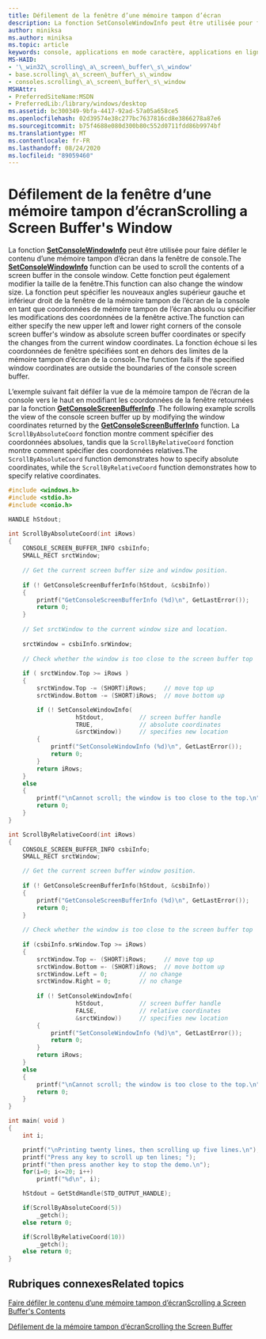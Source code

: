 ```yaml
---
title: Défilement de la fenêtre d’une mémoire tampon d’écran
description: La fonction SetConsoleWindowInfo peut être utilisée pour faire défiler le contenu d’une mémoire tampon d’écran dans la fenêtre de console.
author: miniksa
ms.author: miniksa
ms.topic: article
keywords: console, applications en mode caractère, applications en ligne de commande, applications Terminal Server, API de console
MS-HAID:
- '\_win32\_scrolling\_a\_screen\_buffer\_s\_window'
- base.scrolling\_a\_screen\_buffer\_s\_window
- consoles.scrolling\_a\_screen\_buffer\_s\_window
MSHAttr:
- PreferredSiteName:MSDN
- PreferredLib:/library/windows/desktop
ms.assetid: bc300349-9bfa-4417-92ad-57a05a658ce5
ms.openlocfilehash: 02d39574e38c277bc7637816cd8e3866278a87e6
ms.sourcegitcommit: b75f4688e080d300b80c552d0711fdd86b9974bf
ms.translationtype: MT
ms.contentlocale: fr-FR
ms.lasthandoff: 08/24/2020
ms.locfileid: "89059460"
---
```

# <a name="scrolling-a-screen-buffers-window"></a><span data-ttu-id="6ca71-104">Défilement de la fenêtre d’une mémoire tampon d’écran</span><span class="sxs-lookup"><span data-stu-id="6ca71-104">Scrolling a Screen Buffer's Window</span></span>


<span data-ttu-id="6ca71-105">La fonction [**SetConsoleWindowInfo**](setconsolewindowinfo.md) peut être utilisée pour faire défiler le contenu d’une mémoire tampon d’écran dans la fenêtre de console.</span><span class="sxs-lookup"><span data-stu-id="6ca71-105">The [**SetConsoleWindowInfo**](setconsolewindowinfo.md) function can be used to scroll the contents of a screen buffer in the console window.</span></span> <span data-ttu-id="6ca71-106">Cette fonction peut également modifier la taille de la fenêtre.</span><span class="sxs-lookup"><span data-stu-id="6ca71-106">This function can also change the window size.</span></span> <span data-ttu-id="6ca71-107">La fonction peut spécifier les nouveaux angles supérieur gauche et inférieur droit de la fenêtre de la mémoire tampon de l’écran de la console en tant que coordonnées de mémoire tampon de l’écran absolu ou spécifier les modifications des coordonnées de la fenêtre active.</span><span class="sxs-lookup"><span data-stu-id="6ca71-107">The function can either specify the new upper left and lower right corners of the console screen buffer's window as absolute screen buffer coordinates or specify the changes from the current window coordinates.</span></span> <span data-ttu-id="6ca71-108">La fonction échoue si les coordonnées de fenêtre spécifiées sont en dehors des limites de la mémoire tampon d’écran de la console.</span><span class="sxs-lookup"><span data-stu-id="6ca71-108">The function fails if the specified window coordinates are outside the boundaries of the console screen buffer.</span></span>

<span data-ttu-id="6ca71-109">L’exemple suivant fait défiler la vue de la mémoire tampon de l’écran de la console vers le haut en modifiant les coordonnées de la fenêtre retournées par la fonction [**GetConsoleScreenBufferInfo**](getconsolescreenbufferinfo.md) .</span><span class="sxs-lookup"><span data-stu-id="6ca71-109">The following example scrolls the view of the console screen buffer up by modifying the window coordinates returned by the [**GetConsoleScreenBufferInfo**](getconsolescreenbufferinfo.md) function.</span></span> <span data-ttu-id="6ca71-110">La `ScrollByAbsoluteCoord` fonction montre comment spécifier des coordonnées absolues, tandis que la `ScrollByRelativeCoord` fonction montre comment spécifier des coordonnées relatives.</span><span class="sxs-lookup"><span data-stu-id="6ca71-110">The `ScrollByAbsoluteCoord` function demonstrates how to specify absolute coordinates, while the `ScrollByRelativeCoord` function demonstrates how to specify relative coordinates.</span></span>

```C
#include <windows.h>
#include <stdio.h>
#include <conio.h>

HANDLE hStdout; 

int ScrollByAbsoluteCoord(int iRows)
{
    CONSOLE_SCREEN_BUFFER_INFO csbiInfo; 
    SMALL_RECT srctWindow; 
 
    // Get the current screen buffer size and window position. 
 
    if (! GetConsoleScreenBufferInfo(hStdout, &csbiInfo)) 
    {
        printf("GetConsoleScreenBufferInfo (%d)\n", GetLastError()); 
        return 0;
    }
 
    // Set srctWindow to the current window size and location. 
 
    srctWindow = csbiInfo.srWindow; 
 
    // Check whether the window is too close to the screen buffer top
 
    if ( srctWindow.Top >= iRows ) 
    { 
        srctWindow.Top -= (SHORT)iRows;     // move top up
        srctWindow.Bottom -= (SHORT)iRows;  // move bottom up

        if (! SetConsoleWindowInfo( 
                   hStdout,          // screen buffer handle 
                   TRUE,             // absolute coordinates 
                   &srctWindow))     // specifies new location 
        {
            printf("SetConsoleWindowInfo (%d)\n", GetLastError()); 
            return 0;
        }
        return iRows;
    }
    else
    {
        printf("\nCannot scroll; the window is too close to the top.\n");
        return 0;
    }
}

int ScrollByRelativeCoord(int iRows)
{
    CONSOLE_SCREEN_BUFFER_INFO csbiInfo; 
    SMALL_RECT srctWindow; 

    // Get the current screen buffer window position. 
 
    if (! GetConsoleScreenBufferInfo(hStdout, &csbiInfo)) 
    {
        printf("GetConsoleScreenBufferInfo (%d)\n", GetLastError()); 
        return 0;
    }
 
    // Check whether the window is too close to the screen buffer top
 
    if (csbiInfo.srWindow.Top >= iRows) 
    { 
        srctWindow.Top =- (SHORT)iRows;     // move top up
        srctWindow.Bottom =- (SHORT)iRows;  // move bottom up 
        srctWindow.Left = 0;         // no change 
        srctWindow.Right = 0;        // no change 
 
        if (! SetConsoleWindowInfo( 
                   hStdout,          // screen buffer handle 
                   FALSE,            // relative coordinates
                   &srctWindow))     // specifies new location 
        {
            printf("SetConsoleWindowInfo (%d)\n", GetLastError()); 
            return 0;
        }
        return iRows;
    }
    else
    {
        printf("\nCannot scroll; the window is too close to the top.\n");
        return 0;
    }
}

int main( void )
{
    int i;

    printf("\nPrinting twenty lines, then scrolling up five lines.\n");
    printf("Press any key to scroll up ten lines; ");
    printf("then press another key to stop the demo.\n");
    for(i=0; i<=20; i++)
        printf("%d\n", i);

    hStdout = GetStdHandle(STD_OUTPUT_HANDLE); 

    if(ScrollByAbsoluteCoord(5))
        _getch();
    else return 0;

    if(ScrollByRelativeCoord(10))
        _getch();
    else return 0;
}
```

## <a name="span-idrelated_topicsspanrelated-topics"></a><span data-ttu-id="6ca71-111"><span id="related_topics"></span>Rubriques connexes</span><span class="sxs-lookup"><span data-stu-id="6ca71-111"><span id="related_topics"></span>Related topics</span></span>


[<span data-ttu-id="6ca71-112">Faire défiler le contenu d’une mémoire tampon d’écran</span><span class="sxs-lookup"><span data-stu-id="6ca71-112">Scrolling a Screen Buffer's Contents</span></span>](scrolling-a-screen-buffer-s-contents.md)

[<span data-ttu-id="6ca71-113">Défilement de la mémoire tampon d’écran</span><span class="sxs-lookup"><span data-stu-id="6ca71-113">Scrolling the Screen Buffer</span></span>](scrolling-the-screen-buffer.md)

 

 




